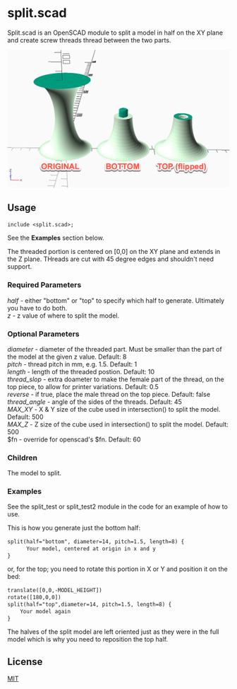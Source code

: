 # split.scad

Split.scad is an OpenSCAD module to split a model in half on the XY plane and create screw threads thread between the two parts.

![Example](image.png)

## Usage

```
include <split.scad>;
```

See the **Examples** section below.

The threaded portion is centered on [0,0] on the XY plane and extends in the Z plane.  THreads are cut with 45 degree edges and shouldn't need support.

### Required Parameters

*half* - either "bottom" or "top" to specify which half to generate.  Ultimately you have to do both.  
*z* - z value of where to split the model.  

### Optional Parameters

*diameter* - diameter of the threaded part. Must be smaller than the part of the model at the given z value. Default: 8  
*pitch* - thread pitch in mm, e.g. 1.5. Default: 1  
*length* - length of the threaded postion. Default: 10  
*thread_slop* - extra doameter to make the female part of the thread, on the top piece, to allow for printer variations. Default: 0.5  
*reverse* - if true, place the male thread on the top piece. Default: false  
*thread_angle* - angle of the sides of the threads. Default: 45  
*MAX_XY* - X & Y size of the cube used in intersection() to split the model. Default: 500  
*MAX_Z* - Z size of the cube used in intersection() to split the model. Default: 500  
$fn - override for openscad's $fn. Default: 60  

### Children

The model to split.
   
### Examples

See the split_test or split_test2 module in the code for an example of how to use.

This is how you generate just the bottom half:

```
split(half="bottom", diameter=14, pitch=1.5, length=8) {
      Your model, centered at origin in x and y
}
```
or, for the top; you need to rotate this portion in X or Y and position it on the bed:
```
translate([0,0,-MODEL_HEIGHT])
rotate([180,0,0])
split(half="top",diameter=14, pitch=1.5, length=8) {
    Your model again
}
```

The halves of the split model are left oriented just as they were in the full model which is why you need to reposition the top half.

## License

[MIT](https:choosealicense.com/licenses/mit/)